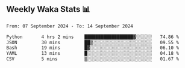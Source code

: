 ## Weekly Waka Stats 📊
<!--START_SECTION:waka-->

```txt
From: 07 September 2024 - To: 14 September 2024

Python       4 hrs 2 mins    ██████████████████▓░░░░░░   74.86 %
JSON         30 mins         ██▒░░░░░░░░░░░░░░░░░░░░░░   09.55 %
Bash         19 mins         █▓░░░░░░░░░░░░░░░░░░░░░░░   06.10 %
YAML         13 mins         █░░░░░░░░░░░░░░░░░░░░░░░░   04.18 %
CSV          5 mins          ▒░░░░░░░░░░░░░░░░░░░░░░░░   01.67 %
```

<!--END_SECTION:waka-->

<!--

Here are some ideas to get you started:

- 🔭 I’m currently working on (way to add branches committed on)
- 🌱 I’m currently learning Web Frameworks and Machine Learning! (Lisp, JS (react & angular), Python, and __)
- 💬 Ask me about ...
- 📫 How to reach me: 
- 😄 Pronouns: He/Him/His
- ⚡ Fun fact: ...

that-recsys-lab
-->
